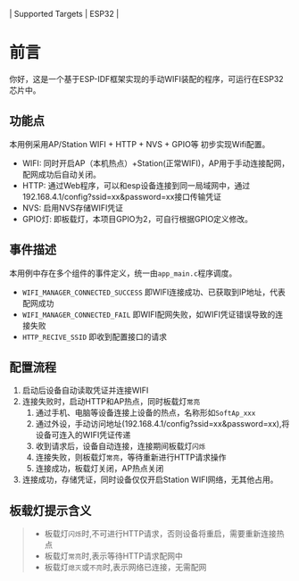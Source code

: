 | Supported Targets | ESP32 |
# 前言

你好，这是一个基于ESP-IDF框架实现的手动WIFI装配的程序，可运行在ESP32芯片中。

## 功能点

本用例采用AP/Station WIFI + HTTP + NVS + GPIO等 初步实现Wifi配置。

- WIFI: 同时开启AP（本机热点）+Station(正常WIFI)，AP用于手动连接配网，配网成功后自动关闭。
- HTTP: 通过Web程序，可以和esp设备连接到同一局域网中，通过192.168.4.1/config?ssid=xx&password=xx接口传输凭证
- NVS: 启用NVS存储WIFI凭证
- GPIO灯: 即板载灯，本项目GPIO为2，可自行根据GPIO定义修改。


## 事件描述
本用例中存在多个组件的事件定义，统一由`app_main.c`程序调度。
- `WIFI_MANAGER_CONNECTED_SUCCESS`
    即WIFI连接成功、已获取到IP地址，代表配网成功
- `WIFI_MANAGER_CONNECTED_FAIL`
    即WIFI配网失败，如WIFI凭证错误导致的连接失败
- `HTTP_RECIVE_SSID`
    即收到配置接口的请求

## 配置流程
1. 启动后设备自动读取凭证并连接WIFI
2. 连接失败时，启动HTTP和AP热点，同时板载灯`常亮`
    1. 通过手机、电脑等设备连接上设备的热点，名称形如`SoftAp_xxx`
    2. 通过外设，手动访问地址(192.168.4.1/config?ssid=xx&password=xx),将设备可连入的WIFI凭证传递
    3. 收到请求后，设备自动连接，连接期间板载灯`闪烁` 
    4. 连接失败，则板载灯`常亮`，等待重新进行HTTP请求操作
    5. 连接成功，板载灯关闭，AP热点关闭
3. 连接成功，存储凭证，同时设备仅仅开启Station WIFI网络，无其他占用。
##  板载灯提示含义
> - 板载灯`闪烁`时,不可进行HTTP请求，否则设备将重启，需要重新连接热点
> - 板载灯`常亮`时,表示等待HTTP请求配网中
> - 板载灯`熄灭`或`不亮`时,表示网络已连接，无需配网